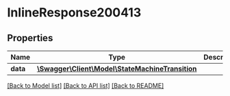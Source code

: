 # InlineResponse200413

## Properties
Name | Type | Description | Notes
------------ | ------------- | ------------- | -------------
**data** | [**\Swagger\Client\Model\StateMachineTransition**](StateMachineTransition.md) |  | [optional] 

[[Back to Model list]](../../README.md#documentation-for-models) [[Back to API list]](../../README.md#documentation-for-api-endpoints) [[Back to README]](../../README.md)

